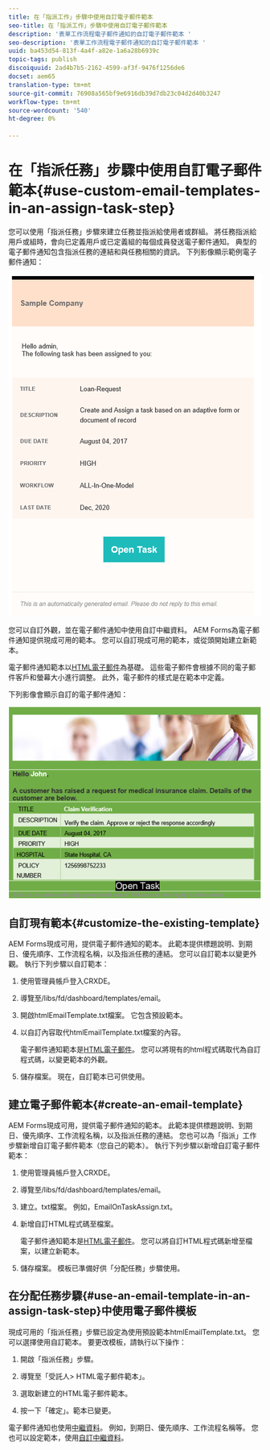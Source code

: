```yaml
---
title: 在「指派工作」步驟中使用自訂電子郵件範本
seo-title: 在「指派工作」步驟中使用自訂電子郵件範本
description: '表單工作流程電子郵件通知的自訂電子郵件範本 '
seo-description: '表單工作流程電子郵件通知的自訂電子郵件範本 '
uuid: ba453d54-813f-4a4f-a82e-1a6a28b6939c
topic-tags: publish
discoiquuid: 2ad4b7b5-2162-4599-af3f-9476f1256de6
docset: aem65
translation-type: tm+mt
source-git-commit: 76908a565bf9e6916db39d7db23c04d2d40b3247
workflow-type: tm+mt
source-wordcount: '540'
ht-degree: 0%

---
```



# 在「指派任務」步驟中使用自訂電子郵件範本{#use-custom-email-templates-in-an-assign-task-step}

您可以使用「指派任務」步驟來建立任務並指派給使用者或群組。 將任務指派給用戶或組時，會向已定義用戶或已定義組的每個成員發送電子郵件通知。 典型的電子郵件通知包含指派任務的連結和與任務相關的資訊。 下列影像顯示範例電子郵件通知：

![立即可用的電子郵件通知範本](do-not-localize/default_email_template_new.png)

您可以自訂外觀，並在電子郵件通知中使用自訂中繼資料。 AEM Forms為電子郵件通知提供現成可用的範本。 您可以自訂現成可用的範本，或從頭開始建立新範本。

電子郵件通知範本以[HTML電子郵件](https://en.wikipedia.org/wiki/HTML_email)為基礎。 這些電子郵件會根據不同的電子郵件客戶和螢幕大小進行調整。 此外，電子郵件的樣式是在範本中定義。

下列影像會顯示自訂的電子郵件通知：

![使用自訂範本的電子郵件通知](do-not-localize/customized-email.png)

## 自訂現有範本{#customize-the-existing-template}

AEM Forms現成可用，提供電子郵件通知的範本。 此範本提供標題說明、到期日、優先順序、工作流程名稱，以及指派任務的連結。 您可以自訂範本以變更外觀。 執行下列步驟以自訂範本：

1. 使用管理員帳戶登入CRXDE。

1. 導覽至/libs/fd/dashboard/templates/email。

1. 開啟htmlEmailTemplate.txt檔案。 它包含預設範本。

1. 以自訂內容取代htmlEmailTemplate.txt檔案的內容。

   電子郵件通知範本是[HTML電子郵件](https://en.wikipedia.org/wiki/HTML_email)。 您可以將現有的html程式碼取代為自訂程式碼，以變更範本的外觀。

1. 儲存檔案。 現在，自訂範本已可供使用。

## 建立電子郵件範本{#create-an-email-template}

AEM Forms現成可用，提供電子郵件通知的範本。 此範本提供標題說明、到期日、優先順序、工作流程名稱，以及指派任務的連結。 您也可以為「指派」工作步驟新增自訂電子郵件範本（您自己的範本）。 執行下列步驟以新增自訂電子郵件範本：

1. 使用管理員帳戶登入CRXDE。

1. 導覽至/libs/fd/dashboard/templates/email。

1. 建立。txt檔案。 例如，EmailOnTaskAssign.txt。

1. 新增自訂HTML程式碼至檔案。

   電子郵件通知範本是[HTML電子郵件](https://en.wikipedia.org/wiki/HTML_email)。 您可以將自訂HTML程式碼新增至檔案，以建立新範本。

1. 儲存檔案。 模板已準備好供「分配任務」步驟使用。

## 在分配任務步驟{#use-an-email-template-in-an-assign-task-step}中使用電子郵件模板

現成可用的「指派任務」步驟已設定為使用預設範本htmlEmailTemplate.txt。 您可以選擇使用自訂範本。 要更改模板，請執行以下操作：

1. 開啟「指派任務」步驟。

1. 導覽至「受託人> HTML電子郵件範本」。

1. 選取新建立的HTML電子郵件範本。

1. 按一下「確定」。範本已變更。

電子郵件通知也使用[中繼資料](../../forms/using/use-metadata-in-email-notifications.md)。 例如，到期日、優先順序、工作流程名稱等。 您也可以設定範本，使用[自訂中繼資料](../../forms/using/use-metadata-in-email-notifications.md#using-custom-metadata-in-an-email-notification)。
